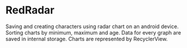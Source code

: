 # RedRadar
Saving and creating characters using radar chart on an android device. Sorting charts by minimum, maximum and age.
Data for every graph are saved in internal storage.
Charts are represented by RecyclerView. 
